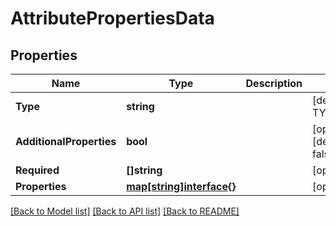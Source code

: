 # AttributePropertiesData

## Properties

Name | Type | Description | Notes
------------ | ------------- | ------------- | -------------
**Type** | **string** |  | [default to TYPE_OBJECT]
**AdditionalProperties** | **bool** |  | [optional] [default to false]
**Required** | **[]string** |  | [optional] 
**Properties** | [**map[string]interface{}**](.md) |  | [optional] 

[[Back to Model list]](../README.md#documentation-for-models) [[Back to API list]](../README.md#documentation-for-api-endpoints) [[Back to README]](../README.md)


